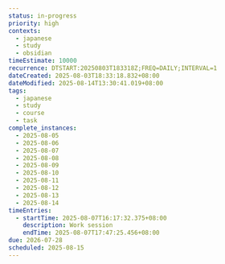 ```yaml
---
status: in-progress
priority: high
contexts:
  - japanese
  - study
  - obsidian
timeEstimate: 10000
recurrence: DTSTART:20250803T183318Z;FREQ=DAILY;INTERVAL=1
dateCreated: 2025-08-03T18:33:18.832+08:00
dateModified: 2025-08-14T13:30:41.019+08:00
tags:
  - japanese
  - study
  - course
  - task
complete_instances:
  - 2025-08-05
  - 2025-08-06
  - 2025-08-07
  - 2025-08-08
  - 2025-08-09
  - 2025-08-10
  - 2025-08-11
  - 2025-08-12
  - 2025-08-13
  - 2025-08-14
timeEntries:
  - startTime: 2025-08-07T16:17:32.375+08:00
    description: Work session
    endTime: 2025-08-07T17:47:25.456+08:00
due: 2026-07-28
scheduled: 2025-08-15
---
```



